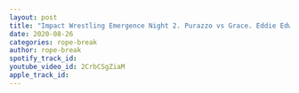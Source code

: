 ```yaml
---
layout: post
title: "Impact Wrestling Emergence Night 2. Purazzo vs Grace. Eddie Edwards, Young, EC3. Wrestle House"
date: 2020-08-26
categories: rope-break
author: rope-break
spotify_track_id: 
youtube_video_id: 2CrbCSgZiaM
apple_track_id: 
---
```

